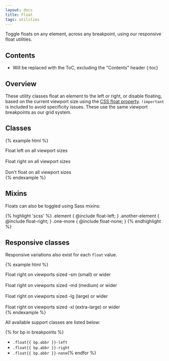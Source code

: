 ```yaml
---
layout: docs
title: Float
tags: utilities
---
```


Toggle floats on any element, across any breakpoint, using our responsive float utilities.


## Contents

* Will be replaced with the ToC, excluding the "Contents" header
{:toc}


## Overview

These utility classes float an element to the left or right, or disable floating, based on the current viewport size using the [CSS float property](https://developer.mozilla.org/en-US/docs/Web/CSS/float). `!important` is included to avoid specificity issues. These use the same viewport breakpoints as our grid system.


## Classes


{% example html %}
<div class="float-left">Float left on all viewport sizes</div><br>
<div class="float-right">Float right on all viewport sizes</div><br>
<div class="float-none">Don't float on all viewport sizes</div>
{% endexample %}


## Mixins

Floats can also be toggled using Sass mixins:

{% highlight 'scss' %}
.element {
  @include float-left;
}
.another-element {
  @include float-right;
}
.one-more {
  @include float-none;
}
{% endhighlight %}


## Responsive classes

Responsive variations also exist for each `float` value.

{% example html %}
<div class="float-sm-right">Float right on viewports sized -sm (small) or wider</div><br>
<div class="float-md-right">Float right on viewports sized -md (medium) or wider</div><br>
<div class="float-lg-right">Float right on viewports sized -lg (large) or wider</div><br>
<div class="float-xl-right">Float right on viewports sized -xl (extra-large) or wider</div>
{% endexample %}

All available support classes are listed below:

{% for bp in breakpoints %}
- `.float{{ bp.abbr }}-left`
- `.float{{ bp.abbr }}-right`
- `.float{{ bp.abbr }}-none`{% endfor %}

